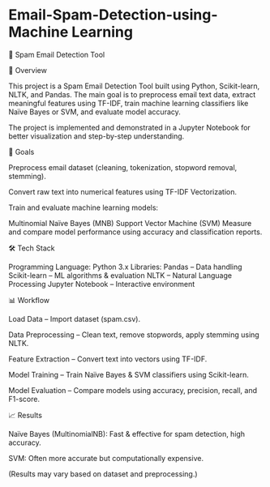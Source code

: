 # Email-Spam-Detection-using-Machine Learning

📧 Spam Email Detection Tool

📝 Overview

This project is a Spam Email Detection Tool built using Python, Scikit-learn, NLTK, and Pandas. The main goal is to preprocess email text data, extract meaningful features using TF-IDF, train machine learning classifiers like Naïve Bayes or SVM, and evaluate model accuracy.

The project is implemented and demonstrated in a Jupyter Notebook for better visualization and step-by-step understanding.

🎯 Goals

Preprocess email dataset (cleaning, tokenization, stopword removal, stemming).

Convert raw text into numerical features using TF-IDF Vectorization.

Train and evaluate machine learning models:

Multinomial Naïve Bayes (MNB)
Support Vector Machine (SVM)
Measure and compare model performance using accuracy and classification reports.

🛠️ Tech Stack

Programming Language: Python 3.x
Libraries:
Pandas
 – Data handling
Scikit-learn
 – ML algorithms & evaluation
NLTK
 – Natural Language Processing
 Jupyter Notebook
 – Interactive environment

 📊 Workflow

Load Data – Import dataset (spam.csv).

Data Preprocessing – Clean text, remove stopwords, apply stemming using NLTK.

Feature Extraction – Convert text into vectors using TF-IDF.

Model Training – Train Naïve Bayes & SVM classifiers using Scikit-learn.

Model Evaluation – Compare models using accuracy, precision, recall, and F1-score.

📈 Results

Naïve Bayes (MultinomialNB): Fast & effective for spam detection, high accuracy.

SVM: Often more accurate but computationally expensive.

(Results may vary based on dataset and preprocessing.)
